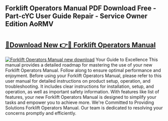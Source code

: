 ## Forklift Operators Manual PDF Download Free - Part-cYC User Guide Repair - Service Owner Edition AoRMV

# <h2><a href="http://bc41654.oget.top/?id=Forklift+Operators+Manual">🔗Download New 👉🔴 Forklift Operators Manual</a></h2>

[![Forklift Operators Manual new download](https://i.imgur.com/5g1atiW.png)](http://bc41654.oget.top/?id=Forklift+Operators+Manual)
Your Guide to Excellence This manual provides a detailed roadmap for mastering the use of your new Forklift Operators Manual. Follow along to ensure optimal performance and enjoyment. Before using your Forklift Operators Manual, please refer to this user manual for detailed instructions on product setup, operation, and troubleshooting. It includes clear instructions for installation, setup, and operation, as well as important safety information. With features like list of features, your new Forklift Operators Manual is designed to simplify your tasks and empower you to achieve more. We're Committed to Providing Solutions Forklift Operators Manual. Our team is dedicated to resolving your concerns promptly and efficiently.
